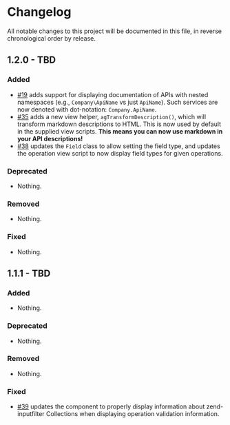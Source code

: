 # Changelog

All notable changes to this project will be documented in this file, in reverse chronological order by release.

## 1.2.0 - TBD

### Added

- [#19](https://github.com/zfcampus/zf-apigility-documentation/pull/19) adds
  support for displaying documentation of APIs with nested namespaces (e.g.,
  `Company\ApiName` vs just `ApiName`). Such services are now denoted with
  dot-notation: `Company.ApiName`.
- [#35](https://github.com/zfcampus/zf-apigility-documentation/pull/35) adds
  a new view helper, `agTransformDescription()`, which will transform markdown
  descriptions to HTML. This is now used by default in the supplied view
  scripts. **This means you can now use markdown in your API descriptions!**
- [#38](https://github.com/zfcampus/zf-apigility-documentation/pull/38) updates
  the `Field` class to allow setting the field type, and updates the operation
  view script to now display field types for given operations.

### Deprecated

- Nothing.

### Removed

- Nothing.

### Fixed

- Nothing.

## 1.1.1 - TBD

### Added

- Nothing.

### Deprecated

- Nothing.

### Removed

- Nothing.

### Fixed

- [#39](https://github.com/zfcampus/zf-apigility-documentation/pull/39) updates
  the component to properly display information about zend-inputfilter
  Collections when displaying operation validation information.
